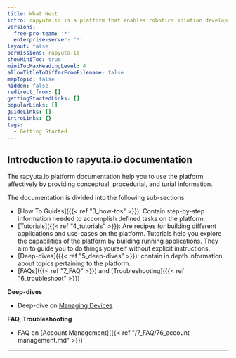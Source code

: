 ```yaml
---
title: What Next
intro: rapyuta.io is a platform that enables robotics solution development by providing the necessary software infrastructure and facilitating the interaction between multiple stakeholders who contribute to the solution development.
versions:
  free-pro-team: '*'
  enterprise-server: '*'
layout: false
permissions: rapyuta.io
showMiniToc: true
miniTocMaxHeadingLevel: 4
allowTitleToDifferFromFilename: false
mapTopic: false
hidden: false
redirect_from: []
gettingStartedLinks: []
popularLinks: []
guideLinks: []
introLinks: {}
tags:
  - Getting Started
---
```



## Introduction to rapyuta.io documentation

The rapyuta.io platform documentation help you to use the platform affectively by providing  conceptual, procedurial, and turial information.

The documentation is divided into the following sub-sections

- [How To Guides]({{< ref "3_how-tos" >}}): Contain step-by-step information needed to accomplish defined tasks on the platform. 
- [Tutorials]({{< ref "4_tutorials" >}}): Are recipes for building different applications and use-cases on the platform. Tutorials help you explore the capabilities of the platform by building running applications. They aim to guide you to do things yourself without explicit instructions.
- [Deep-dives]({{< ref "5_deep-dives" >}}): contain in depth information about topics pertaining to the platform. 
- [FAQs]({{< ref "7_FAQ" >}}) and [Troubleshooting]({{< ref "6_troubleshoot" >}})

<!-- Blog -->

**Deep-dives**

*  Deep-dive on [Managing Devices](/5_deep-dives/51_managing-devices)


**FAQ, Troubleshooting**

* FAQ on [Account Management]({{< ref "/7_FAQ/76_account-management.md" >}})

---

